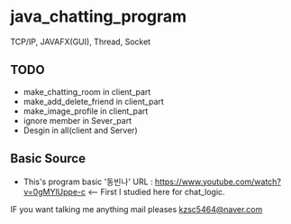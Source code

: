 # java_chatting_program
TCP/IP, JAVAFX(GUI), Thread, Socket  




## TODO 

* make_chatting_room in client_part
* make_add_delete_friend in client_part
* make_image_profile in client_part
* ignore member in Sever_part
* Desgin in all(client and Server)




## Basic Source

* This's program basic '동빈나' URL : https://www.youtube.com/watch?v=0gMYlUppe-c  <-- First I studied here for chat_logic.











IF you want talking me anything mail pleases
kzsc5464@naver.com 





